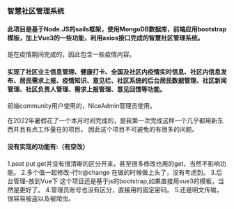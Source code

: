 ### 智慧社区管理系统

#### 此项目是基于Node.JS的sails框架，使用MongoDB数据库，前端应用bootstrap模板，加上Vue3的一些功能，利用axios接口完成的智慧社区管理系统。
是在疫情期间完成的，因此包含一些疫情内容。

 #### 实现了社区业主信息管理、健康打卡、全国及社区内疫情实时信息、社区内信息发布、居民需求上报、疫情知识、意见栏、社区系统的后台居民数据管理、社区新闻管理、社区负责人管理、需求上报管理、意见回馈等功能。

前端community用户使用的，NiceAdmin管理员使用。

在2022年暑假花了一个本月时间完成的，是我第一次完成这样一个几乎都用新东西并且有点工作量在的项目。
因此这个项目不可避免的有很多的问题。

#### 没有实现的功能有:（有空改）
1.post put get并没有很清晰的区分开来，甚至很多修改也用的get，当然不影响功能。
2.多个值一起修改-行tr@change
在做的时候做上头了，没有考虑到。
3.后台管理-放到Vue下
这个项目还是基于js的bootstrap,如果直接用vue3的模板，当然是更好了。
4.管理员账号也没有区分，直接用的固定密码。
5.还是明文传输，很容易被盗以及被爬虫。
